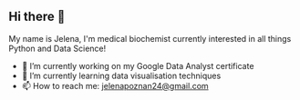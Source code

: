 ## Hi there 👋

My name is Jelena, I'm medical biochemist currently interested in all things Python and Data Science!

- 🔭 I’m currently working on my Google Data Analyst certificate
- 🌱 I’m currently learning data visualisation techniques
- 📫 How to reach me: jelenapoznan24@gmail.com
<!--
**jelenapoznan/jelenapoznan** is a ✨ _special_ ✨ repository because its `README.md` (this file) appears on your GitHub profile.

Here are some ideas to get you started:

- 🔭 I’m currently working on ...
- 🌱 I’m currently learning ...
- 👯 I’m looking to collaborate on ...
- 🤔 I’m looking for help with ...
- 💬 Ask me about ...
- 📫 How to reach me: ...
- 😄 Pronouns: ...
- ⚡ Fun fact: ...
-->
